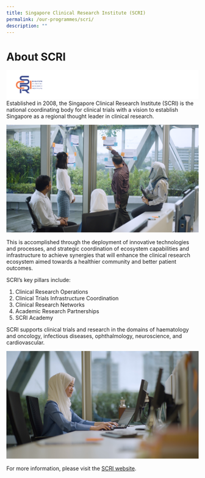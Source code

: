 ```yaml
---
title: Singapore Clinical Research Institute (SCRI)
permalink: /our-programmes/scri/
description: ""
---
```

# About SCRI
![](/images/Logos/BU%20Banners_SCRI.png)
Established in 2008, the Singapore Clinical Research Institute (SCRI) is the national coordinating body for clinical trials with a vision to establish Singapore as a regional thought leader in clinical research.

![](/images/Corporate%20photos/10%20-%20SCRI%203.png)

This is accomplished through the deployment of innovative technologies and processes, and strategic coordination of ecosystem capabilities and infrastructure to achieve synergies that will enhance the clinical research ecosystem aimed towards a healthier community and better patient outcomes.

SCRI’s key pillars include:

1.   Clinical Research Operations
2.   Clinical Trials Infrastructure Coordination
3.   Clinical Research Networks
4.   Academic Research Partnerships
5.   SCRI Academy

SCRI supports clinical trials and research in the domains of haematology and oncology, infectious diseases, ophthalmology, neuroscience, and cardiovascular.

![](/images/Corporate%20photos/08%20-%20SCRI%201.png)

For more information, please visit the [SCRI website](https://www.scri.edu.sg).